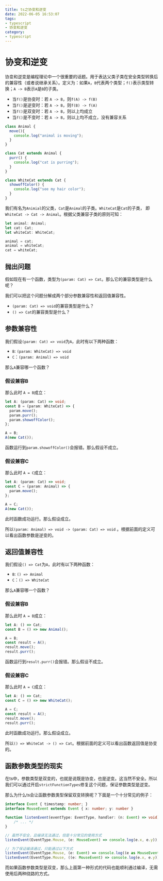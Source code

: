 ```yaml
---
title: ts之协变和逆变
date: 2022-06-05 16:53:07
tags:
- typescript
- 协变和逆变
category:
- typescript
---
```




# 协变和逆变

协变和逆变是编程理论中一个很重要的话题。用于表达父类子类在安全类型转换后的兼容性（或者说继承关系）。定义为：如果`A`，`B`代表两个类型；`f()`表示类型转换；`A -> B`表示`A`是`B`的子类。

- 当`f()`是协变时：若 `A -> B`，则`f(A) -> f(B)`
- 当`f()`是逆变时：若 `A -> B`，则`f(B) -> f(A)`
- 当`f()`是双变时：若 `A -> B`，则以上均成立
- 当`f()`是不变时：若 `A -> B`，则以上均不成立，没有兼容关系

```ts
class Animal {
  move(){
    console.log("animal is moving");
  }
}

class Cat extends Animal {
  purr() {
    console.log("cat is purring");
  }
}

class WhiteCat extends Cat {
  showoffColor() {
    console.log("see my hair color");
  }
}
```

我们有名为`Animial`的父类，`Cat`是`Animal`的子类。`WhiteCat`是`Cat`的子类， 即`WhiteCat -> Cat -> Animal`。根据父类兼容子类的原则可知：

```ts
let animal: Animal;
let cat: Cat;
let whiteCat: WhiteCat;

animal = cat;
animal = whiteCat;
cat = whiteCat;
```

## 抛出问题

假如现在有一个函数，类型为`(param: Cat) => Cat`。那么它的兼容类型是什么呢？

我们可以把这个问题分解成两个部分参数兼容性和返回值兼容性。

- `(param: Cat) => void`的兼容类型是什么？
- `() => Cat`的兼容类型是什么？

## 参数兼容性

我们假设`(param: Cat) => void`为`A`，此时有以下两种函数：

- `B`: `(param: WhiteCat) => void`
- `C`：`(param: Animal) => void`

那么`A`兼容哪一个函数？

### 假设兼容B

那么此时 `A = B`成立：

```ts
let A: (param: Cat) => void;
const B = (param: WhiteCat) => {
  param.move();
  param.purr();
  param.showoffColor();
};

A = B;
A(new Cat());

```

函数运行到`param.showoffColor()`会报错。那么假设不成立。

### 假设兼容C

那么此时 `A = C`成立：

```ts
let A: (param: Cat) => void;
const C = (param: Animal) => {
  param.move();
};

A = C;
A(new Cat());

```

此时函数成功运行。那么假设成立。

所以`(param: Animal) => void -> (param: Cat) => void` 。根据前面的定义可以看出函数参数是逆变的。

## 返回值兼容性

我们假设`() => Cat`为`A`，此时有以下两种函数：

- `B`: `() => Animal`
- `C`：`() => WhiteCat`

那么`A`兼容哪一个函数？

### 假设兼容B

那么此时 `A = B`成立：

```ts
let A: () => Cat;
const B = () => new Animal();

A = B;
const result = A();
result.move();
result.purr();

```

函数运行到`result.purr()`会报错。那么假设不成立。

### 假设兼容C

那么此时 `A = C`成立：

```ts
let A: () => Cat;
const C = () => new WhiteCat();

A = C;
const result = A();
result.move();
result.purr();

```

此时函数成功运行。那么假设成立。

所以`() => WhiteCat -> () => Cat`。根据前面的定义可以看出函数返回值是协变的。



## 函数参数类型的现实

在ts中，参数类型是双变的，也就是说既是协变，也是逆变。这当然不安全。所以我们可以通过开启`strictFunctionTypes`修复这个问题，保证参数类型是逆变。

那么为什么ts会让函数参数类型保留双变转换呢？下面是一个十分常见的例子：

```typescript
interface Event { timestamp: number; }
interface MouseEvent extends Event { x: number; y: number }

function listenEvent(eventType: EventType, handler: (n: Event) => void) {
    /* ... */
}

// 虽然不安全，且编译无法通过，但是十分常见的使用方式
listenEvent(EventType.Mouse, (e: MouseEvent) => console.log(e.x, e.y));

// 为了保证编译通过，只能通过以下方式
listenEvent(EventType.Mouse, (e: Event) => console.log((e as MouseEvent).x, (e as MouseEvent).y));
listenEvent(EventType.Mouse, ((e: MouseEvent) => console.log(e.x, e.y)) as (e: Event) => void);

```

而如果函数参数类型是双变，那么上面第一种形式的代码也能顺利通过编译，无需使用后两种绕路的方式。

